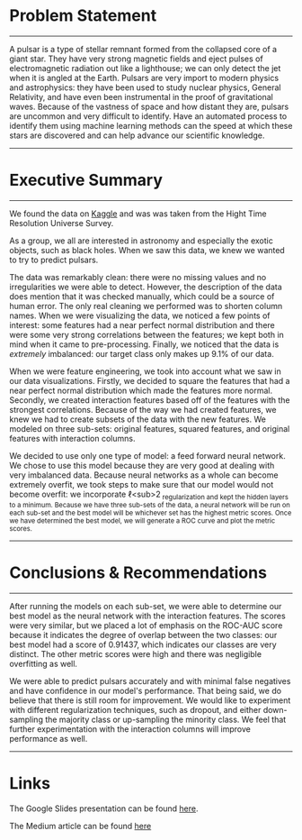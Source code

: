 # Problem Statement

-----

A pulsar is a type of stellar remnant formed from the collapsed core of a giant star. They have very strong magnetic fields and eject pulses of electromagnetic radiation out like a lighthouse; we can only detect the jet when it is angled at the Earth.  Pulsars are very import to modern physics and astrophysics: they have been used to study nuclear physics, General Relativity, and have even been instrumental in the proof of gravitational waves.  Because of the vastness of space and how distant they are, pulsars are uncommon and very difficult to identify.  Have an automated process to identify them using machine learning methods can the speed at which these stars are discovered and can help advance our scientific knowledge.

-----

# Executive Summary

-----

We found the data on [Kaggle](https://www.kaggle.com/pavanraj159/predicting-a-pulsar-star) and was was taken from the Hight Time Resolution Universe Survey.

As a group, we all are interested in astronomy and especially the exotic objects, such as black holes.  When we saw this data, we knew we wanted to try to predict pulsars.

The data was remarkably clean: there were no missing values and no irregularities we were able to detect.  However, the description of the data does mention that it was checked manually, which could be a source of human error.  The only real cleaning we performed was to shorten column names.  When we were visualizing the data, we noticed a few points of interest: some features had a near perfect normal distribution and there were some very strong correlations between the features; we kept both in mind when it came to pre-processing.  Finally, we noticed that the data is _extremely_ imbalanced: our target class only makes up 9.1% of our data.

When we were feature engineering, we took into account what we saw in our data visualizations.  Firstly, we decided to square the features that had a near perfect normal distribution which made the features more normal.  Secondly, we created interaction features based off of the features with the strongest correlations.  Because of the way we had created features, we knew we had to create subsets of the data with the new features.  We modeled on three sub-sets: original features, squared features, and original features with interaction columns.

We decided to use only one type of model: a feed forward neural network.  We chose to use this model because they are very good at dealing with very imbalanced data.  Because neural networks as a whole can become extremely overfit, we took steps to make sure that our model would not become overfit: we incorporate $\ell$<sub\>2<sub> regularization and kept the hidden layers to a minimum.  Because we have three sub-sets of the data, a neural network will be run on each sub-set and the best model will be whichever set has the highest metric scores.  Once we have determined the best model, we will generate a ROC curve and plot the metric scores.


-----

# Conclusions & Recommendations

-----

After running the models on each sub-set, we were able to determine our best model as the neural network with the interaction features.  The scores were very similar, but we placed a lot of emphasis on the ROC-AUC score because it indicates the degree of overlap between the two classes: our best model had a score of 0.91437, which indicates our classes are very distinct.  The other metric scores were high and there was negligible overfitting as well.

We were able to predict pulsars accurately and with minimal false negatives and have confidence in our model's performance.  That being said, we do believe that there is still room for improvement.  We would like to experiment with different regularization techniques, such as dropout, and either down-sampling the majority class or up-sampling the minority class.  We feel that further experimentation with the interaction columns will improve performance as well.

-----

# Links

The Google Slides presentation can be found [here](https://docs.google.com/presentation/d/18mKm0ecHR6tM23GHu8oQDrhBvg1xl2E08E2PzdNKfBk/edit?usp=sharing).

The Medium article can be found [here]()